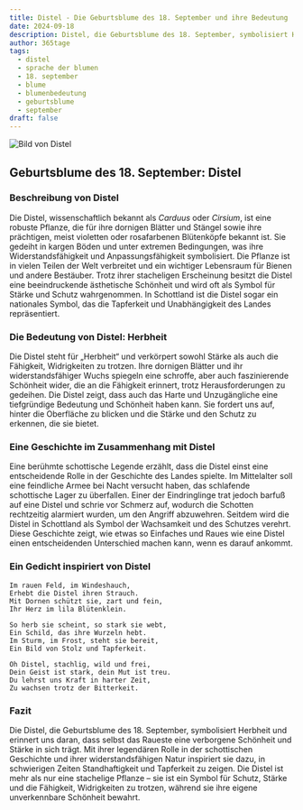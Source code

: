 ```yaml
---
title: Distel - Die Geburtsblume des 18. September und ihre Bedeutung
date: 2024-09-18
description: Distel, die Geburtsblume des 18. September, symbolisiert Herbheit. Erfahre mehr über ihre Geschichte, Bedeutung und Symbolik in der Sprache der Blumen.
author: 365tage
tags:
  - distel
  - sprache der blumen
  - 18. september
  - blume
  - blumenbedeutung
  - geburtsblume
  - september
draft: false
---
```


![Bild von Distel](https://cdn.pixabay.com/photo/2018/07/05/02/49/thistle-3517440_1280.jpg#center)


## Geburtsblume des 18. September: Distel

### Beschreibung von Distel

Die Distel, wissenschaftlich bekannt als _Carduus_ oder _Cirsium_, ist eine robuste Pflanze, die für ihre dornigen Blätter und Stängel sowie ihre prächtigen, meist violetten oder rosafarbenen Blütenköpfe bekannt ist. Sie gedeiht in kargen Böden und unter extremen Bedingungen, was ihre Widerstandsfähigkeit und Anpassungsfähigkeit symbolisiert. Die Pflanze ist in vielen Teilen der Welt verbreitet und ein wichtiger Lebensraum für Bienen und andere Bestäuber. Trotz ihrer stacheligen Erscheinung besitzt die Distel eine beeindruckende ästhetische Schönheit und wird oft als Symbol für Stärke und Schutz wahrgenommen. In Schottland ist die Distel sogar ein nationales Symbol, das die Tapferkeit und Unabhängigkeit des Landes repräsentiert.

### Die Bedeutung von Distel: Herbheit

Die Distel steht für „Herbheit“ und verkörpert sowohl Stärke als auch die Fähigkeit, Widrigkeiten zu trotzen. Ihre dornigen Blätter und ihr widerstandsfähiger Wuchs spiegeln eine schroffe, aber auch faszinierende Schönheit wider, die an die Fähigkeit erinnert, trotz Herausforderungen zu gedeihen. Die Distel zeigt, dass auch das Harte und Unzugängliche eine tiefgründige Bedeutung und Schönheit haben kann. Sie fordert uns auf, hinter die Oberfläche zu blicken und die Stärke und den Schutz zu erkennen, die sie bietet.

### Eine Geschichte im Zusammenhang mit Distel

Eine berühmte schottische Legende erzählt, dass die Distel einst eine entscheidende Rolle in der Geschichte des Landes spielte. Im Mittelalter soll eine feindliche Armee bei Nacht versucht haben, das schlafende schottische Lager zu überfallen. Einer der Eindringlinge trat jedoch barfuß auf eine Distel und schrie vor Schmerz auf, wodurch die Schotten rechtzeitig alarmiert wurden, um den Angriff abzuwehren. Seitdem wird die Distel in Schottland als Symbol der Wachsamkeit und des Schutzes verehrt. Diese Geschichte zeigt, wie etwas so Einfaches und Raues wie eine Distel einen entscheidenden Unterschied machen kann, wenn es darauf ankommt.

### Ein Gedicht inspiriert von Distel

```
Im rauen Feld, im Windeshauch,  
Erhebt die Distel ihren Strauch.  
Mit Dornen schützt sie, zart und fein,  
Ihr Herz im lila Blütenklein.  

So herb sie scheint, so stark sie webt,  
Ein Schild, das ihre Wurzeln hebt.  
Im Sturm, im Frost, steht sie bereit,  
Ein Bild von Stolz und Tapferkeit.  

Oh Distel, stachlig, wild und frei,  
Dein Geist ist stark, dein Mut ist treu.  
Du lehrst uns Kraft in harter Zeit,  
Zu wachsen trotz der Bitterkeit.  
```

### Fazit

Die Distel, die Geburtsblume des 18. September, symbolisiert Herbheit und erinnert uns daran, dass selbst das Raueste eine verborgene Schönheit und Stärke in sich trägt. Mit ihrer legendären Rolle in der schottischen Geschichte und ihrer widerstandsfähigen Natur inspiriert sie dazu, in schwierigen Zeiten Standhaftigkeit und Tapferkeit zu zeigen. Die Distel ist mehr als nur eine stachelige Pflanze – sie ist ein Symbol für Schutz, Stärke und die Fähigkeit, Widrigkeiten zu trotzen, während sie ihre eigene unverkennbare Schönheit bewahrt.